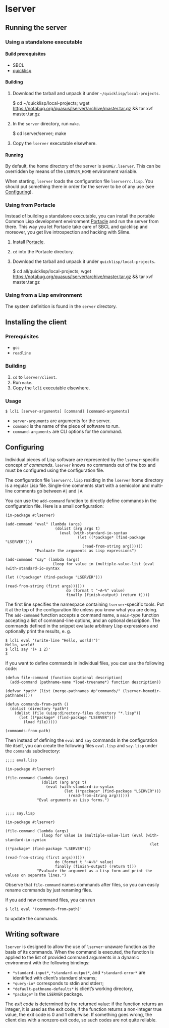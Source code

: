 # lserver

## Running the server

### Using a standalone executable

#### Build prerequisites

* SBCL
* [quicklisp](https://www.quicklisp.org/beta/)

#### Building

1. Download the tarball and unpack it under `~/quicklisp/local-projects`.

    $ cd ~/quicklisp/local-projects; wget https://notabug.org/quasus/lserver/archive/master.tar.gz && tar xvf master.tar.gz

2. In the `server` directory, run `make`.

    $ cd lserver/server; make

3. Copy the `lserver` executable elsewhere.

#### Running

By default, the home directory of the server is `$HOME/.lserver`.  This can be
overridden by means of the `LSERVER_HOME` environment variable.

When starting, `lserver` loads the configuration file `lserverrc.lisp`.  You
should put something there in order for the server to be of any use (see
[Configuring](#configuring)).

### Using from Portacle

Instead of building a standalone executable, you can install the portable
Common Lisp development environment [Portacle](https://portacle.github.io/) and
run the server from there.  This way you let Portacle take care of SBCL and
quicklisp and moreover, you get live introspection and hacking with Slime.

1. Install [Portacle](https://portacle.github.io/).

2. `cd` into the Portacle directory.

3. Download the tarball and unpack it under `quicklisp/local-projects`. 

    $ cd all/quicklisp/local-projects; wget https://notabug.org/quasus/lserver/archive/master.tar.gz && tar xvf master.tar.gz

### Using from a Lisp environment

The system definition is found in the `server` directory.

## Installing the client

### Prerequisites

* `gcc`
* `readline`

### Building
1. `cd` to `lserver/client`.
2. Run `make`.
3. Copy the `lcli` executable elsewhere.

### Usage

    $ lcli [server-arguments] [command] [command-arguments]

* `server-arguments` are arguments for the server.
* `command` is the name of the piece of software to run.
* `command-arguments` are CLI options for the command. 

## <a name=configuring>Configuring

Individual pieces of Lisp software are represented by the `lserver`-specific
concept of *commands*.  `lserver` knows no commands out of the box and must be
configured using the configuration file.

The configuration file `lserverrc.lisp` residing in the `lserver` home
directory is a regular Lisp file.  Single-line comments start with a semicolon
and multi-line comments go between `#|` and `|#`.

You can use the `add-command` function to directly define commands in the
configuration file.  Here is a small configuration:

    (in-package #:lserver)

    (add-command "eval" (lambda (args)
                          (dolist (arg args t)
                            (eval (with-standard-io-syntax
                                    (let ((*package* (find-package "LSERVER")))
                                      (read-from-string arg))))))
                 "Evaluate the arguments as Lisp expressions")

    (add-command "say" (lambda (args)
                         (loop for value in (multiple-value-list (eval (with-standard-io-syntax
                                                                         (let ((*package* (find-package "LSERVER")))
                                                                           (read-from-string (first args))))))
                               do (format t "~A~%" value)
                               finally (finish-output) (return t))))

The first line specifies the namespace containing `lserver`-specific tools. Put
it at the top of the configuration file unless you know what you are doing.
The `add-command` function accepts a command name, a `main`-type function
accepting a list of command-line options, and an optional description. The
commands defined in the snippet evaluate arbitrary Lisp expressions and
optionally print the results, e. g.

    $ lcli eval '(write-line "Hello, world!")'
    Hello, world!
    $ lcli say '(+ 1 2)'
    3

If you want to define commands in individual files, you can use the following code:

    (defun file-command (function &optional description)
      (add-command (pathname-name *load-truename*) function description))

    (defvar *path* (list (merge-pathnames #p"commands/" (lserver-homedir-pathname))))

    (defun commands-from-path ()
      (dolist (directory *path*)
        (dolist (file (uiop:directory-files directory "*.lisp"))
          (let ((*package* (find-package "LSERVER")))
            (load file)))))

    (commands-from-path)

Then instead of defining the `eval` and `say` commands in the configuration
file itself, you can create the following files `eval.lisp` and `say.lisp`
under the `commands` subdirectory:


    ;;;; eval.lisp

    (in-package #:lserver)

    (file-command (lambda (args)
                    (dolist (arg args t)
                      (eval (with-standard-io-syntax
                              (let ((*package* (find-package "LSERVER")))
                                (read-from-string arg))))))
                  "Eval arguments as Lisp forms.")


    ;;;; say.lisp

    (in-package #:lserver)

    (file-command (lambda (args)
                    (loop for value in (multiple-value-list (eval (with-standard-io-syntax
                                                                    (let ((*package* (find-package "LSERVER")))
                                                                      (read-from-string (first args))))))
                          do (format t "~A~%" value)
                          finally (finish-output) (return t)))
                  "Evaluate the argument as a Lisp form and print the values on separate lines.")

Observe that `file-command` names commands after files, so you can easily rename commands by just renaming files.

If you add new command files, you can run

    $ lcli eval '(commands-from-path)'

to update the commands.

## Writing software

`lserver` is designed to allow the use of `lserver`-unaware function as the
basis of its commands. When the command is executed, the function is applied to
the list of provided command arguments in a dynamic environment with the
following bindings:

* `*standard-input*`, `*standard-output*`, and `*standard-error*` are
  identified with client’s standard streams;
* `*query-io*` corresponds to stdin and stderr;
* `*default-pathname-defaults*` is client’s working directory,
* `*package*` is the `LSERVER` package.

The *exit code* is determined by the returned value: if the function returns an
integer, it is used as the exit code, if the function returns a non-integer
true value, the exit code is 0 and 1 otherwise.  If something goes wrong, the
client dies with a nonzero exit code, so such codes are not quite reliable.
